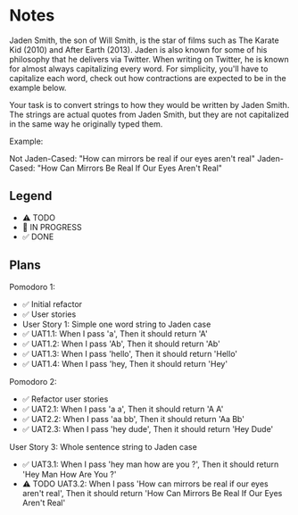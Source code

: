 # Notes

Jaden Smith, the son of Will Smith, is the star of films such as The Karate Kid (2010) and After Earth (2013). Jaden is also known for some of his philosophy that he delivers via Twitter. When writing on Twitter, he is known for almost always capitalizing every word. For simplicity, you'll have to capitalize each word, check out how contractions are expected to be in the example below.

Your task is to convert strings to how they would be written by Jaden Smith. The strings are actual quotes from Jaden Smith, but they are not capitalized in the same way he originally typed them.

Example:

Not Jaden-Cased: "How can mirrors be real if our eyes aren't real"
Jaden-Cased:     "How Can Mirrors Be Real If Our Eyes Aren't Real"

## Legend
- ⚠ TODO
- 🚧 IN PROGRESS
- ✅ DONE

## Plans

Pomodoro 1:
- ✅ Initial refactor
- ✅ User stories
- User Story 1: Simple one word string to Jaden case
- ✅ UAT1.1: When I pass 'a', Then it should return 'A'
- ✅ UAT1.2: When I pass 'Ab', Then it should return 'Ab'
- ✅ UAT1.3: When I pass 'hello', Then it should return 'Hello'
- ✅ UAT1.4: When I pass 'hey, Then it should return 'Hey'

Pomodoro 2:
- ✅ Refactor user stories
- ✅ UAT2.1: When I pass 'a a', Then it should return 'A A'
- ✅ UAT2.2: When I pass 'aa bb', Then it should return 'Aa Bb'
- ✅ UAT2.3: When I pass 'hey dude', Then it should return 'Hey Dude'

User Story 3: Whole sentence string to Jaden case
- ✅ UAT3.1: When I pass 'hey man how are you ?', Then it should return 'Hey Man How Are You ?'
- ⚠ TODO UAT3.2: When I pass 'How can mirrors be real if our eyes aren't real', Then it should return 'How Can Mirrors Be Real If Our Eyes Aren't Real'